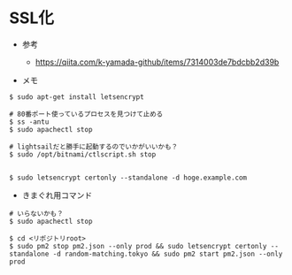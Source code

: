 # SSL化
* 参考
    * https://qiita.com/k-yamada-github/items/7314003de7bdcbb2d39b

* メモ

```
$ sudo apt-get install letsencrypt

# 80番ポート使っているプロセスを見つけて止める
$ ss -antu
$ sudo apachectl stop

# lightsailだと勝手に起動するのでいかがいいかも？
$ sudo /opt/bitnami/ctlscript.sh stop


$ sudo letsencrypt certonly --standalone -d hoge.example.com
```

* きまぐれ用コマンド

```
# いらないかも？
$ sudo apachectl stop

$ cd <リポジトリroot>
$ sudo pm2 stop pm2.json --only prod && sudo letsencrypt certonly --standalone -d random-matching.tokyo && sudo pm2 start pm2.json --only prod
```
